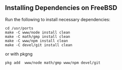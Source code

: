 Installing Dependencies on FreeBSD
---------------------------------

Run the following to install necessary dependencies:

    cd /usr/ports
    make -C www/node install clean
    make -C math/gmp install clean
    make -C www/npm install clean
    make -C devel/git install clean

or  with pkgng

    pkg add  www/node math/gmp www/npm devel/git
